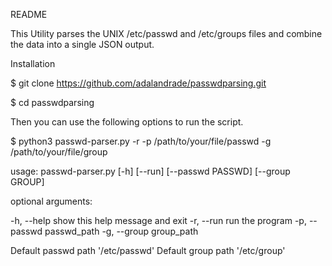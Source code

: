 README

This Utility parses the UNIX /etc/passwd and /etc/groups files and combine the data into a single JSON output. 


Installation

$ git clone https://github.com/adalandrade/passwdparsing.git

$ cd passwdparsing

Then you can use the following options to run the script.

$ python3 passwd-parser.py -r -p /path/to/your/file/passwd -g /path/to/your/file/group

usage: passwd-parser.py [-h] [--run] [--passwd PASSWD] [--group GROUP]



optional arguments:


  -h, --help            show this help message and exit
  -r, --run             run the program
  -p, --passwd          passwd_path
  -g, --group           group_path                      
  

Default passwd path  '/etc/passwd'
Default group path   '/etc/group'



